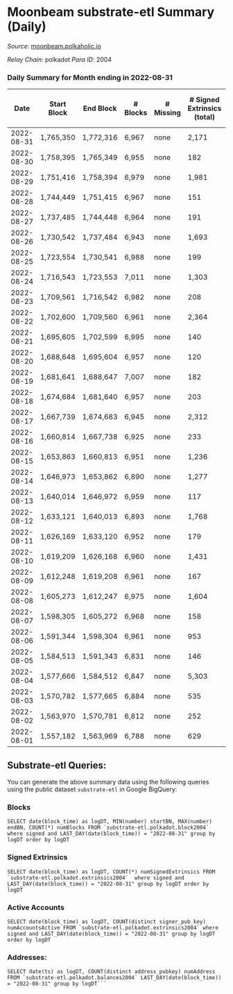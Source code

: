 # Moonbeam substrate-etl Summary (Daily)

_Source_: [moonbeam.polkaholic.io](https://moonbeam.polkaholic.io)

*Relay Chain*: polkadot
*Para ID*: 2004



### Daily Summary for Month ending in 2022-08-31


| Date | Start Block | End Block | # Blocks | # Missing | # Signed Extrinsics (total) | # Active Accounts | # Addresses with Balances | # Events | # Transfers | # XCM Transfers In | # XCM Transfers Out |
| ---- | ----------- | --------- | -------- | --------- | --------------------------- | ----------------- | ------------------------- | -------- | ----------- | ------------------ | ------------------- |
| 2022-08-31 | 1,765,350 | 1,772,316 | 6,967 | none | 2,171 | 97 | 298,593 | 443,231 | 11,327 ($2,832,378) | 89 ($338,452) | 58 ($165,149) |
| 2022-08-30 | 1,758,395 | 1,765,349 | 6,955 | none | 182 | 83 | 290,148 | 574,743 | 17,822 ($33,581,286) | 96 ($234,475) | 79 ($80,823.09) |
| 2022-08-29 | 1,751,416 | 1,758,394 | 6,979 | none | 1,981 | 80 | 289,404 | 456,994 | 10,716 ($2,992,297) | 89 ($359,280) | 64 ($172,163) |
| 2022-08-28 | 1,744,449 | 1,751,415 | 6,967 | none | 151 | 71 | 288,954 | 431,386 | 8,402 ($3,802,706) | 67 ($79,963.22) | 63 ($252,206) |
| 2022-08-27 | 1,737,485 | 1,744,448 | 6,964 | none | 191 | 94 | 288,585 | 453,326 | 9,786 ($4,532,247) | 71 ($93,254.95) | 61 ($159,235) |
| 2022-08-26 | 1,730,542 | 1,737,484 | 6,943 | none | 1,693 | 86 | 288,289 | 569,468 | 12,524 ($3,066,102) | 81 ($196,490) | 84 ($863,859) |
| 2022-08-25 | 1,723,554 | 1,730,541 | 6,988 | none | 199 | 84 | 287,878 | 489,990 | 10,245 ($4,482,268) | 72 ($1,979,573) | 84 ($124,596) |
| 2022-08-24 | 1,716,543 | 1,723,553 | 7,011 | none | 1,303 | 85 | 286,933 | 585,800 | 13,608 ($4,106,787) | 90 ($232,619) | 63 ($886,183) |
| 2022-08-23 | 1,709,561 | 1,716,542 | 6,982 | none | 208 | 90 | 286,658 | 520,978 | 11,661 ($2,803,531) | 91 ($611,836) | 83 ($1,268,882) |
| 2022-08-22 | 1,702,600 | 1,709,560 | 6,961 | none | 2,364 | 77 | 286,339 | 522,640 | 13,627 ($3,762,826) | 105 ($750,704) | 60 ($51,141.95) |
| 2022-08-21 | 1,695,605 | 1,702,599 | 6,995 | none | 140 | 71 | 285,982 | 518,632 | 12,110 ($4,034,007) | 105 ($175,311) | 89 ($111,327) |
| 2022-08-20 | 1,688,648 | 1,695,604 | 6,957 | none | 120 | 65 | 285,757 | 537,354 | 14,277 ($5,926,285) | 83 ($163,050) | 71 ($621,705) |
| 2022-08-19 | 1,681,641 | 1,688,647 | 7,007 | none | 182 | 65 | 285,548 | 728,758 | 17,332 ($5,932,273) | 129 ($959,300) | 120 ($877,890) |
| 2022-08-18 | 1,674,684 | 1,681,640 | 6,957 | none | 203 | 82 | 285,258 | 740,572 | 14,780 ($5,037,151) | 92 ($384,796) | 155 ($666,291) |
| 2022-08-17 | 1,667,739 | 1,674,683 | 6,945 | none | 2,312 | 75 | 284,862 | 628,242 | 16,434 ($5,138,233) | 92 ($2,417,739) | 125 ($1,334,008) |
| 2022-08-16 | 1,660,814 | 1,667,738 | 6,925 | none | 233 | 64 | 284,570 | 577,817 | 15,486 ($5,570,963) | 120 ($531,037) | 180 ($244,617) |
| 2022-08-15 | 1,653,863 | 1,660,813 | 6,951 | none | 1,236 | 84 | 284,198 | 716,273 | 22,071 ($8,515,792) | 155 ($471,690) | 197 ($479,180) |
| 2022-08-14 | 1,646,973 | 1,653,862 | 6,890 | none | 1,277 | 95 | 283,800 | 1,279,193 | 41,602 ($21,455,503) | 576 ($5,471,145) | 830 ($3,053,557) |
| 2022-08-13 | 1,640,014 | 1,646,972 | 6,959 | none | 117 | 60 | 283,078 | 509,438 | 15,045 ($8,271,799) | 292 ($2,263,302) | 260 ($754,943) |
| 2022-08-12 | 1,633,121 | 1,640,013 | 6,893 | none | 1,768 | 67 | 282,817 | 491,194 | 16,741 ($5,359,995) | 284 ($437,853) | 263 ($2,621,559) |
| 2022-08-11 | 1,626,169 | 1,633,120 | 6,952 | none | 179 | 86 | 282,524 | 537,681 | 15,692 ($25,827,514) | 343 ($5,033,601) | 248 ($164,970) |
| 2022-08-10 | 1,619,209 | 1,626,168 | 6,960 | none | 1,431 | 81 | 282,130 | 580,061 | 15,257 ($5,241,261) | 417 ($525,522) | 418 ($886,353) |
| 2022-08-09 | 1,612,248 | 1,619,208 | 6,961 | none | 167 | 69 | 281,878 | 470,800 | 9,816 ($7,861,064) | 207 ($280,582) | 231 ($467,259) |
| 2022-08-08 | 1,605,273 | 1,612,247 | 6,975 | none | 1,604 | 79 | 281,580 | 530,225 | 12,782 ($4,743,723) | 172 ($152,188) | 182 ($814,520) |
| 2022-08-07 | 1,598,305 | 1,605,272 | 6,968 | none | 158 | 80 | 281,154 | 604,530 | 11,976 ($7,307,137) | 196 ($72,894.08) | 167 ($66,622.43) |
| 2022-08-06 | 1,591,344 | 1,598,304 | 6,961 | none | 953 | 70 | 280,810 | 722,846 | 16,425 ($12,382,966) | 283 ($327,625) | 165 ($166,255) |
| 2022-08-05 | 1,584,513 | 1,591,343 | 6,831 | none | 146 | 68 | 280,529 | 716,877 | 15,651 ($5,706,815) | 296 ($1,955,363) | 142 ($325,301) |
| 2022-08-04 | 1,577,666 | 1,584,512 | 6,847 | none | 5,303 | 80 | 280,190 | 817,056 | 19,735 ($8,108,164) | 323 ($210,260) | 128 ($605,523) |
| 2022-08-03 | 1,570,782 | 1,577,665 | 6,884 | none | 535 | 73 | 279,226 | 909,245 | 17,502 ($14,510,759) | 205 ($221,851) | 112 ($367,516) |
| 2022-08-02 | 1,563,970 | 1,570,781 | 6,812 | none | 252 | 112 | 278,874 | 2,266,282 | 47,867 ($64,454,800) | 604 ($1,620,104) | 378 ($3,990,983) |
| 2022-08-01 | 1,557,182 | 1,563,969 | 6,788 | none | 629 | 87 | 276,468 | 961,643 | 33,660 ($24,901,893) | 2,259 ($676,195) | 464 ($166,243) |

## Substrate-etl Queries:
You can generate the above summary data using the following queries using the public dataset `substrate-etl` in Google BigQuery:


### Blocks
```
SELECT date(block_time) as logDT, MIN(number) startBN, MAX(number) endBN, COUNT(*) numBlocks FROM `substrate-etl.polkadot.block2004`  where signed and LAST_DAY(date(block_time)) = "2022-08-31" group by logDT order by logDT
```


### Signed Extrinsics
```
SELECT date(block_time) as logDT, COUNT(*) numSignedExtrinsics FROM `substrate-etl.polkadot.extrinsics2004`  where signed and LAST_DAY(date(block_time)) = "2022-08-31" group by logDT order by logDT
```


### Active Accounts
```
SELECT date(block_time) as logDT, COUNT(distinct signer_pub_key) numAccountsActive FROM `substrate-etl.polkadot.extrinsics2004` where signed and LAST_DAY(date(block_time)) = "2022-08-31" group by logDT order by logDT
```


### Addresses:
```
SELECT date(ts) as logDT, COUNT(distinct address_pubkey) numAddress FROM `substrate-etl.polkadot.balances2004` LAST_DAY(date(block_time)) = "2022-08-31" group by logDT```

